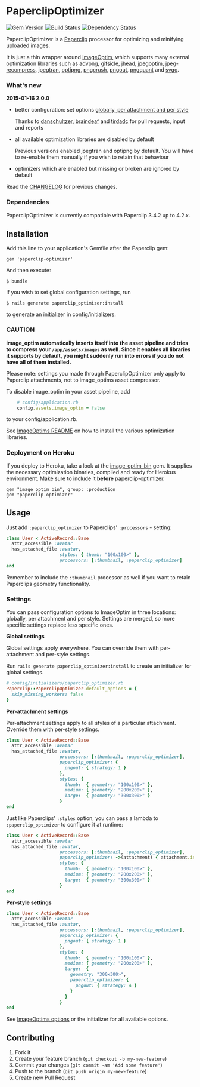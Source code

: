# PaperclipOptimizer

[![Gem Version](https://badge.fury.io/rb/paperclip-optimizer.png)](http://badge.fury.io/rb/paperclip-optimizer)
[![Build Status](https://travis-ci.org/janfoeh/paperclip-optimizer.png)](https://travis-ci.org/janfoeh/paperclip-optimizer)
[![Dependency Status](https://gemnasium.com/janfoeh/paperclip-optimizer.png)](https://gemnasium.com/janfoeh/paperclip-optimizer)

PaperclipOptimizer is a [Paperclip](https://github.com/thoughtbot/paperclip) processor for
optimizing and minifying uploaded images.

It is just a thin wrapper around [ImageOptim](https://github.com/toy/image_optim),
which supports many external optimization libraries such as [advpng](http://advancemame.sourceforge.net/doc-advpng.html), [gifsicle](http://www.lcdf.org/gifsicle/),
[jhead](http://www.sentex.net/~mwandel/jhead/), [jpegoptim](http://www.kokkonen.net/tjko/projects.html), [jpeg-recompress](https://github.com/danielgtaylor/jpeg-archive#jpeg-recompress),
[jpegtran](http://www.ijg.org/), [optipng](http://optipng.sourceforge.net/), [pngcrush](http://pmt.sourceforge.net/pngcrush/), [pngout](http://www.advsys.net/ken/util/pngout.htm),
[pngquant](http://pngquant.org/) and [svgo](https://github.com/svg/svgo).

### What's new

**2015-01-16 2.0.0**

* better configuration: set options [globally, per attachment and per style](#settings)

  Thanks to [danschultzer](https://github.com/danschultzer), [braindeaf](https://github.com/braindeaf) and
  [tirdadc](https://github.com/tirdadc) for pull requests, input and reports
* all available optimization libraries are disabled by default

  Previous versions enabled jpegtran and optipng by default. You will have to
  re-enable them manually if you wish to retain that behaviour
* optimizers which are enabled but missing or broken are ignored by default

Read the [CHANGELOG](CHANGELOG.md) for previous changes.

### Dependencies

PaperclipOptimizer is currently compatible with Paperclip 3.4.2 up to 4.2.x.

## Installation

Add this line to your application's Gemfile after the Paperclip gem:

    gem 'paperclip-optimizer'

And then execute:

    $ bundle

If you wish to set global configuration settings, run

    $ rails generate paperclip_optimizer:install

to generate an initializer in config/initializers.

### CAUTION

**image_optim automatically inserts itself into the asset pipeline and tries to compress your `/app/assets/images` as well.
Since it enables all libraries it supports by default, you might suddenly run into errors if you do not have all
of them installed.**

Please note: settings you made through PaperclipOptimizer only apply to Paperclip attachments, not to image_optims asset compressor.

To disable image_optim in your asset pipeline, add

```ruby
    # config/application.rb
    config.assets.image_optim = false
```

to your config/application.rb.

See [ImageOptims README](https://github.com/toy/image_optim#binaries-location)
on how to install the various optimization libraries.

### Deployment on Heroku

If you deploy to Heroku, take a look at the [image_optim_bin](https://github.com/mooktakim/image_optim_bin) gem. It supplies the necessary
optimization binaries, compiled and ready for Herokus environment. Make sure to include it **before** paperclip-optimizer.

    gem "image_optim_bin", group: :production
    gem "paperclip-optimizer"

## Usage

Just add `:paperclip_optimizer` to Paperclips' `:processors` - setting:

```ruby
class User < ActiveRecord::Base
  attr_accessible :avatar
  has_attached_file :avatar,
                    styles: { thumb: "100x100>" },
                    processors: [:thumbnail, :paperclip_optimizer]
end
```

Remember to include the `:thumbnail` processor as well if you want to retain
Paperclips geometry functionality.

### Settings

You can pass configuration options to ImageOptim in three locations: globally, per attachment and per style.
Settings are merged, so more specific settings replace less specific ones.

**Global settings**

Global settings apply everywhere. You can override them with per-attachment and per-style settings.

Run `rails generate paperclip_optimizer:install` to create an initializer for global settings.

```ruby
# config/initializers/paperclip_optimizer.rb
Paperclip::PaperclipOptimizer.default_options = {
  skip_missing_workers: false
}
```

**Per-attachment settings**

Per-attachment settings apply to all styles of a particular attachment. Override them with per-style settings.

```ruby
class User < ActiveRecord::Base
  attr_accessible :avatar
  has_attached_file :avatar,
                    processors: [:thumbnail, :paperclip_optimizer],
                    paperclip_optimizer: {
                      pngout: { strategy: 1 }
                    },
                    styles: {
                      thumb:  { geometry: "100x100>" },
                      medium: { geometry: "200x200>" },
                      large:  { geometry: "300x300>" }
                    }
end
```

Just like Paperclips' `:styles` option, you can pass a lambda to `:paperclip_optimizer` to configure it at runtime:

```ruby
class User < ActiveRecord::Base
  attr_accessible :avatar
  has_attached_file :avatar,
                    processors: [:thumbnail, :paperclip_optimizer],
                    paperclip_optimizer: ->(attachment) { attachment.instance.my_model_instance_method },
                    styles: {
                      thumb:  { geometry: "100x100>" },
                      medium: { geometry: "200x200>" },
                      large:  { geometry: "300x300>" }
                    }
end
```

**Per-style settings**

```ruby
class User < ActiveRecord::Base
  attr_accessible :avatar
  has_attached_file :avatar,
                    processors: [:thumbnail, :paperclip_optimizer],
                    paperclip_optimizer: {
                      pngout: { strategy: 1 }
                    },
                    styles: {
                      thumb:  { geometry: "100x100>" },
                      medium: { geometry: "200x200>" },
                      large:  {
                        geometry: "300x300>",
                        paperclip_optimizer: {
                          pngout: { strategy: 4 }
                        }
                      }
                    }
end
```

See [ImageOptims options](https://github.com/toy/image_optim#options) or the initializer for
all available options.

## Contributing

1. Fork it
2. Create your feature branch (`git checkout -b my-new-feature`)
3. Commit your changes (`git commit -am 'Add some feature'`)
4. Push to the branch (`git push origin my-new-feature`)
5. Create new Pull Request
